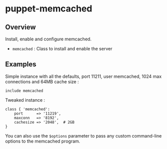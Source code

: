 # puppet-memcached

## Overview

Install, enable and configure memcached.

* `memcached` : Class to install and enable the server

## Examples

Simple instance with all the defaults, port 11211, user memcached, 1024 max
connections and 64MB cache size :

    include memcached

Tweaked instance :

    class { 'memcached':
        port      => '11219',
        maxconn   => '8192',
        cachesize => '2048',  # 2GB
    }

You can also use the `$options` parameter to pass any custom command-line
options to the memcached program.

